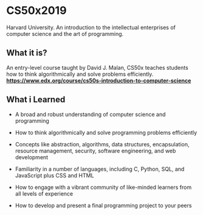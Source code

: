 # CS50x2019  
Harvard University. An introduction to the intellectual enterprises of computer science and the art of programming.

## What it is?  
An entry-level course taught by David J. Malan, CS50x teaches students how to think algorithmically and solve problems efficiently.  
**https://www.edx.org/course/cs50s-introduction-to-computer-science**  

## What i Learned

* A broad and robust understanding of computer science and programming

* How to think algorithmically and solve programming problems efficiently

* Concepts like abstraction, algorithms, data structures, encapsulation, resource management, security, software engineering, and web development

* Familiarity in a number of languages, including C, Python, SQL, and JavaScript plus CSS and HTML

* How to engage with a vibrant community of like-minded learners from all levels of experience

* How to develop and present a final programming project to your peers
